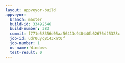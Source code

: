 ```yaml
---
layout: appveyor-build
appveyor:
  branch: master
  build-id: 33492546
  build-number: 383
  commit: f771e58356d05aa56413c940440b62676d25328c
  job-id: udr0uyq8i43xnt0f
  job-number: 1
  os-name: Windows
  test-result: 0
---
```

